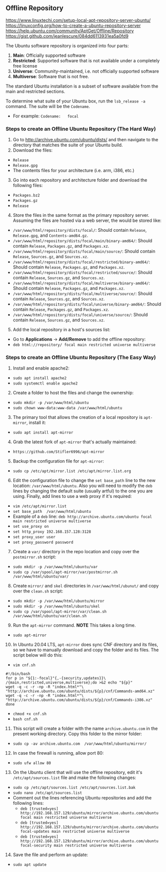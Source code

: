 ## Offline Repository

https://www.linuxtechi.com/setup-local-apt-repository-server-ubuntu/
https://linuxconfig.org/how-to-create-a-ubuntu-repository-server
https://help.ubuntu.com/community/AptGet/Offline/Repository
https://gist.github.com/jeanlescure/084dd6113931ea5a0fd9

The Ubuntu software repository is organized into four parts:
1. **Main**: Officially supported software
2. **Restricted**: Supported software that is not available under a completely free license
3. **Universe**: Community-maintained, i.e. not officially supported software
4. **Multiverse**: Software that is not free.

The standard Ubuntu installation is a subset of software available from the main and restricted sections.

To determine what suite of your Ubuntu box, run the `lsb_release -a` command. The suite will be the `Codename`.
- For example: `Codename:   focal`

### Steps to create an Offline Ubuntu Repository (The Hard Way)

1. Go to http://archive.ubuntu.com/ubuntu/dists/ and then navigate to the directory that matches the suite of your Ubuntu build.
2. Download the files:
  - `Release`
  - `Release.gpg`
  - The contents files for your architecture (i.e. arm, i386, etc.)
3. Go into each repository and architecture folder and download the following files:
  - `Packages.bz2`
  - `Packages.gz`
  - `Release`
4. Store the files in the same format as the primary repository server. Assuming the files are hosted via a web server, the would be stored like:
  - `/var/www/html/repository/dists/focal/`: Should contain `Release`, `Release.gpg`, and `Contents-amd64.gz`.
  - `/var/www/html/repository/dists/focal/main/binary-amd64/`: Should contain `Release`, `Packages.gz`, and `Packages.xz`.
  - `/var/www/html/repository/dists/focal/main/source/`: Should contain `Release`, `Sources.gz`, and `Sources.xz`.
  - `/var/www/html/repository/dists/focal/restricted/binary-amd64/`: Should contain `Release`, `Packages.gz`, and `Packages.xz`.
  - `/var/www/html/repository/dists/focal/restricted/source/`: Should contain `Release`, `Sources.gz`, and `Sources.xz`.
  - `/var/www/html/repository/dists/focal/multiverse/binary-amd64/`: Should contain `Release`, `Packages.gz`, and `Packages.xz`.
  - `/var/www/html/repository/dists/focal/multiverse/source/`: Should contain `Release`, `Sources.gz`, and `Sources.xz`.
  - `/var/www/html/repository/dists/focal/universe/binary-amd64/`: Should contain `Release`, `Packages.gz`, and `Packages.xz`.
  - `/var/www/html/repository/dists/focal/universe/source/`: Should contain `Release`, `Sources.gz`, and `Sources.xz`.
5. Add the local repository in a host's sources list:
  - Go to **Applications** -> **Add/Remove** to add the offline repository:
  - `deb html://repository/ focal main restricted universe multiverse`

### Steps to create an Offline Ubuntu Repository (The Easy Way)

1. Install and enable apache2:
  - `sudo apt install apache2`
  - `sudo systemctl enable apache2`
2. Create a folder to host the files and change the ownership:
  - `sudo mkdir -p /var/www/html/ubuntu`
  - `sudo chown www-data:www-data /var/www/html/ubuntu`
3. The primary tool that allows the creation of a local repository is `apt-mirror`, install it:
  - `sudo apt install apt-mirror`
4. Grab the latest fork of `apt-mirror` that's actually maintained:
  - `https://github.com/Stifler6996/apt-mirror`
5. Backup the configuration file for `apt-mirror`:
  - `sudo cp /etc/apt/mirror.list /etc/apt/mirror.list.org`
6. Edit the configuration file to change the `set base_path` line to the new location: `/var/www/html/ubuntu`. Also you will need to modify the `deb` lines by changing the default suite (usually artful) to the one you are using. Finally, add lines to use a web proxy if it's required:
  - `vim /etc/apt/mirror.list`
  - `set base_path  /var/www/html/ubuntu`
  - Example of a `deb` line: `deb http://archive.ubuntu.com/ubuntu focal main restricted universe multiverse`
  - `set use_proxy on`
  - `set http_proxy 192.168.157.128:3128`
  - `set proxy_user user`
  - `set proxy_password password`
7. Create a `var/` directory in the repo location and copy over the `postmirror.sh` script:
  - `sudo mkdir -p /var/www/html/ubuntu/var`
  - `sudo cp /var/spool/apt-mirror/var/postmirror.sh /var/www/html/ubuntu/var/`
8. Create `mirror/` and `skel` directories in `/var/www/html/ubunut/` and copy over the `clean.sh` script:
  - `sudo mkdir -p /var/www/html/ubuntu/mirror`
  - `sudo mkdir -p /var/www/html/ubuntu/skel`
  - `sudo cp /var/spool/apt-mirror/var/clean.sh /var/www/html/ubuntu/var/clean.sh`
9. Run the `apt-mirror` command. **NOTE** This takes a long time.
  - `sudo apt-mirror`
10. In Ubuntu 20.04 LTS, `apt-mirror` does sync CNF directory and its files, so we have to manually download and copy the folder and its files. The script below will do this:
  - `vim cnf.sh`
  ```
  #!/bin/bash
  for p in "${1:-focal}"{,-{security,updates}}\
  /{main,restricted,universe,multiverse};do >&2 echo "${p}"
  wget -q -c -r -np -R "index.html*"\
  "http://archive.ubuntu.com/ubuntu/dists/${p}/cnf/Commands-amd64.xz"
  wget -q -c -r -np -R "index.html*"\
  "http://archive.ubuntu.com/ubuntu/dists/${p}/cnf/Commands-i386.xz"
  done
  ```
  - `chmod +x cnf.sh`
  - `bash cnf.sh`
11. This script will create a folder with the name `archive.ubuntu.com` in the present working directory. Copy this folder to the mirror folder:
  - `sudo cp -av archive.ubuntu.com  /var/www/html/ubuntu/mirror/`
12. In case the firewall is running, allow port 80:
  - `sudo ufw allow 80`
13. On the Ubuntu client that will use the offline repository, edit it's `/etc/apt/sources.list` file and make the following changes:
  - `sudo cp /etc/apt/sources.list /etc/apt/sources.list.bak`
  - `sudo nano /etc/apt/sources.list`
  - Comment out the lines referencing Ubuntu repositories and add the following lines:
    - `deb [trusted=yes] http://192.168.157.129/ubuntu/mirror/archive.ubuntu.com/ubuntu focal main restricted universe multiverse`
    - `deb [trusted=yes] http://192.168.157.129/ubuntu/mirror/archive.ubuntu.com/ubuntu focal-updates main restricted universe multiverse`
    - `deb [trusted=yes] http://192.168.157.129/ubuntu/mirror/archive.ubuntu.com/ubuntu focal-security main restricted universe multiverse`
14. Save the file and perform an update:
  - `sudo apt update`
